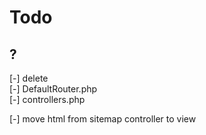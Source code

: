# Todo

## ?

[-] delete  
  [-] DefaultRouter.php  
  [-] controllers.php  

[-] move html from sitemap controller to view  
